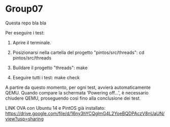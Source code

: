 # Group07

Questa repo bla bla

Per eseguire i test:

1. Aprire il terminale.

2. Posizionarsi nella cartella del progetto "pintos/src/threads":
   cd pintos/src/threads

3. Buildare il progetto "threads":
   make

4. Eseguire tutti i test:
   make check

A partire da questo momento, per ogni test, avvierà automaticamente QEMU. Quando compare la schermata 'Powering off...', è necessario chiudere QEMU, proseguendo così fino alla conclusione dei test.

LINK OVA con Ubuntu 14 e PintOS già installato:
https://drive.google.com/file/d/16ny3hYCQglmG4L2YoeBQDPAczV8nUaUN/view?usp=sharing
